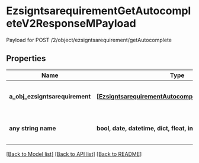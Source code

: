 # EzsigntsarequirementGetAutocompleteV2ResponseMPayload

Payload for POST /2/object/ezsigntsarequirement/getAutocomplete

## Properties
Name | Type | Description | Notes
------------ | ------------- | ------------- | -------------
**a_obj_ezsigntsarequirement** | [**[EzsigntsarequirementAutocompleteElementResponse]**](EzsigntsarequirementAutocompleteElementResponse.md) | An array of Ezsigntsarequirement autocomplete element response. | 
**any string name** | **bool, date, datetime, dict, float, int, list, str, none_type** | any string name can be used but the value must be the correct type | [optional]

[[Back to Model list]](../README.md#documentation-for-models) [[Back to API list]](../README.md#documentation-for-api-endpoints) [[Back to README]](../README.md)


